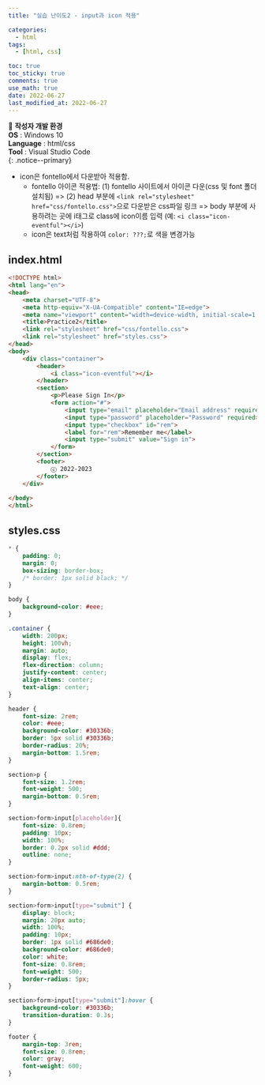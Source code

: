 ```yaml
---
title: "실습 난이도2 - input과 icon 적용"

categories:
  - html
tags:
  - [html, css]

toc: true
toc_sticky: true
comments: true
use_math: true
date: 2022-06-27
last_modified_at: 2022-06-27
---
```


📌 **작성자 개발 환경** <br>
**OS** : Windows 10 <br>
**Language** : html/css<br>
**Tool** : Visual Studio Code<br>
{: .notice--primary}

- icon은 fontello에서 다운받아 적용함.
    - fontello 아이콘 적용법: (1) fontello 사이트에서 아이콘 다운(css 및 font 폴더 설치됨) => (2) head 부분에 `<link rel="stylesheet" href="css/fontello.css">`으로 다운받은 css파일 링크 => body 부분에 사용하려는 곳에 i태그로 class에 icon이름 입력 (예: `<i class="icon-eventful"></i>`)
    - icon은 text처럼 작용하여 `color: ???;`로 색을 변경가능

## index.html

```html
<!DOCTYPE html>
<html lang="en">
<head>
    <meta charset="UTF-8">
    <meta http-equiv="X-UA-Compatible" content="IE=edge">
    <meta name="viewport" content="width=device-width, initial-scale=1.0">
    <title>Practice2</title>
    <link rel="stylesheet" href="css/fontello.css">
    <link rel="stylesheet" href="styles.css">
</head>
<body>
    <div class="container">
        <header>
            <i class="icon-eventful"></i>
        </header>
        <section>
            <p>Please Sign In</p>
            <form action="#">
                <input type="email" placeholder="Email address" required>
                <input type="password" placeholder="Password" required>
                <input type="checkbox" id="rem">
                <label for="rem">Remember me</label>
                <input type="submit" value="Sign in">
            </form>
        </section>
        <footer>
            ⓒ 2022-2023
        </footer>
    </div>
    
</body>
</html>
```

## styles.css

```css
* {
    padding: 0;
    margin: 0;
    box-sizing: border-box;
    /* border: 1px solid black; */
}

body {
    background-color: #eee;
}

.container {
    width: 200px;
    height: 100vh;
    margin: auto;
    display: flex;
    flex-direction: column;
    justify-content: center;
    align-items: center;
    text-align: center;
}

header {
    font-size: 2rem;
    color: #eee;
    background-color: #30336b;
    border: 5px solid #30336b;
    border-radius: 20%;
    margin-bottom: 1.5rem;
}

section>p {
    font-size: 1.2rem;
    font-weight: 500;
    margin-bottom: 0.5rem;
}

section>form>input[placeholder]{
    font-size: 0.8rem;
    padding: 10px;
    width: 100%;
    border: 0.2px solid #ddd;
    outline: none;
}

section>form>input:nth-of-type(2) {
    margin-bottom: 0.5rem;
}

section>form>input[type="submit"] {
    display: block;
    margin: 20px auto;
    width: 100%;
    padding: 10px;
    border: 1px solid #686de0;
    background-color: #686de0;
    color: white;
    font-size: 0.8rem;
    font-weight: 500;
    border-radius: 5px;
}

section>form>input[type="submit"]:hover {
    background-color: #30336b;
    transition-duration: 0.3s;
}

footer {
    margin-top: 3rem;
    font-size: 0.8rem;
    color: gray;
    font-weight: 600;
}
```